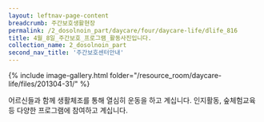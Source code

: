```yaml
--- 
layout: leftnav-page-content 
breadcrumb: 주간보호생활현장 
permalink: /2_dosolnoin_part/daycare/four/daycare-life/dlife_816
title: 4월_8일_주간보호_프로그램_활동사진입니다.
collection_name: 2_dosolnoin_part
second_nav_title: '주간보호센터안내' 
---
```

{% include image-gallery.html folder="/resource_room/daycare-life/files/201304-31/" %}






어르신들과 함께 생활체조를 통해 열심히 운동을 하고 계십니다.
인지활동, 숲체험교육등 다양한 프로그램에 참여하고 계십니다.